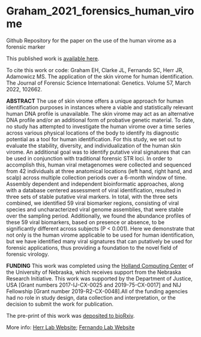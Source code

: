 # Graham_2021_forensics_human_virome

Github Repository for the paper on the use of the human virome as a forensic marker

This published work is [available here](https://doi.org/10.1016/j.fsigen.2022.102662).

To cite this work or code:
Graham EH, Clarke JL, Fernando SC, Herr JR, Adamowicz MS. The application of the skin virome for human identification. The Journal of Forensic Science International: Genetics. Volume 57, March 2022, 102662.

__ABSTRACT__
The use of skin virome offers a unique approach for human identification purposes in instances where a viable and statistically relevant human DNA profile is unavailable. The skin virome may act as an alternative DNA profile and/or an additional form of probative genetic material. To date, no study has attempted to investigate the human virome over a time series across various physical locations of the body to identify its diagnostic potential as a tool for human identification. For this study, we set out to evaluate the stability, diversity, and individualization of the human skin virome. An additional goal was to identify putative viral signatures that can be used in conjunction with traditional forensic STR loci. In order to accomplish this, human viral metagenomes were collected and sequenced from 42 individuals at three anatomical locations (left hand, right hand, and scalp) across multiple collection periods over a 6-month window of time. Assembly dependent and independent bioinformatic approaches, along with a database centered assessment of viral identification, resulted in three sets of stable putative viral markers. In total, with the three sets combined, we identified 59 viral biomarker regions, consisting of viral species and uncharacterized viral genome assemblies, that were stable over the sampling period. Additionally, we found the abundance profiles of these 59 viral biomarkers, based on presence or absence, to be significantly different across subjects (P < 0.001). Here we demonstrate that not only is the human virome applicable to be used for human identification, but we have identified many viral signatures that can putatively be used for forensic applications, thus providing a foundation to the novel field of forensic virology.

__FUNDING__
This work was completed using the [Holland Computing Center](https://hcc.unl.edu/) of the University of Nebraska, which receives support from the Nebraska Research Initiative. This work was supported by the Department of Justice, USA [Grant numbers 2017-IJ-CX-0025 and 2019-75-CX-0017] and NIJ Fellowship [Grant number 2019-R2-CX-0048].All of the funding agencies had no role in study design, data collection and interpretation, or the decision to submit the work for publication.

The pre-print of this work was [deposited to bioRxiv](https://www.biorxiv.org/content/10.1101/2021.09.10.459834v1).

More info:
[Herr Lab Website](http://herrlab.com/);
[Fernando Lab Website](https://fernandolab.unl.edu/)
